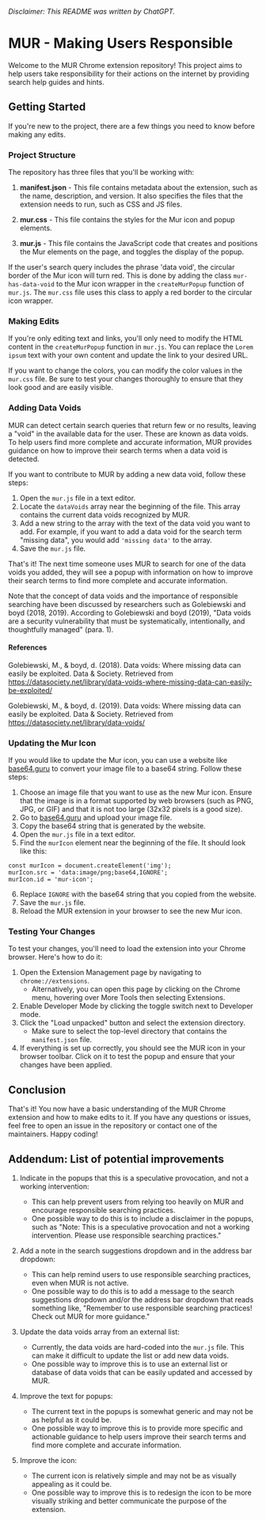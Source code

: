 _Disclaimer: This README was written by ChatGPT._

# MUR - Making Users Responsible

Welcome to the MUR Chrome extension repository! This project aims to help users take responsibility for their actions on the internet by providing search help guides and hints. 

## Getting Started

If you're new to the project, there are a few things you need to know before making any edits. 

### Project Structure

The repository has three files that you'll be working with:

1. **manifest.json** - This file contains metadata about the extension, such as the name, description, and version. It also specifies the files that the extension needs to run, such as CSS and JS files.

2. **mur.css** - This file contains the styles for the Mur icon and popup elements.

3. **mur.js** - This file contains the JavaScript code that creates and positions the Mur elements on the page, and toggles the display of the popup.

If the user's search query includes the phrase 'data void', the circular border of the Mur icon will turn red. This is done by adding the class `mur-has-data-void` to the Mur icon wrapper in the `createMurPopup` function of `mur.js`. The `mur.css` file uses this class to apply a red border to the circular icon wrapper.

### Making Edits

If you're only editing text and links, you'll only need to modify the HTML content in the `createMurPopup` function in `mur.js`. You can replace the `Lorem ipsum` text with your own content and update the link to your desired URL.

If you want to change the colors, you can modify the color values in the `mur.css` file. Be sure to test your changes thoroughly to ensure that they look good and are easily visible.

### Adding Data Voids

MUR can detect certain search queries that return few or no results, leaving a "void" in the available data for the user. These are known as data voids. To help users find more complete and accurate information, MUR provides guidance on how to improve their search terms when a data void is detected.

If you want to contribute to MUR by adding a new data void, follow these steps:

1. Open the `mur.js` file in a text editor.
2. Locate the `dataVoids` array near the beginning of the file. This array contains the current data voids recognized by MUR.
3. Add a new string to the array with the text of the data void you want to add. For example, if you want to add a data void for the search term "missing data", you would add `'missing data'` to the array.
4. Save the `mur.js` file.

That's it! The next time someone uses MUR to search for one of the data voids you added, they will see a popup with information on how to improve their search terms to find more complete and accurate information.

Note that the concept of data voids and the importance of responsible searching have been discussed by researchers such as Golebiewski and boyd (2018, 2019). According to Golebiewski and boyd (2019), "Data voids are a security vulnerability that must be systematically, intentionally, and thoughtfully managed" (para. 1).

#### References

Golebiewski, M., & boyd, d. (2018). Data voids: Where missing data can easily be exploited. Data & Society. Retrieved from https://datasociety.net/library/data-voids-where-missing-data-can-easily-be-exploited/

Golebiewski, M., & boyd, d. (2019). Data voids: Where missing data can easily be exploited. Data & Society. Retrieved from https://datasociety.net/library/data-voids/


### Updating the Mur Icon

If you would like to update the Mur icon, you can use a website like [base64.guru](https://base64.guru/converter/encode/image) to convert your image file to a base64 string. Follow these steps:

1. Choose an image file that you want to use as the new Mur icon. Ensure that the image is in a format supported by web browsers (such as PNG, JPG, or GIF) and that it is not too large (32x32 pixels is a good size).
2. Go to [base64.guru](https://base64.guru/converter/encode/image) and upload your image file.
3. Copy the base64 string that is generated by the website.
4. Open the `mur.js` file in a text editor.
5. Find the `murIcon` element near the beginning of the file. It should look like this:

```
const murIcon = document.createElement('img');
murIcon.src = 'data:image/png;base64,IGNORE';
murIcon.id = 'mur-icon';
```

6. Replace `IGNORE` with the base64 string that you copied from the website.
7. Save the `mur.js` file.
8. Reload the MUR extension in your browser to see the new Mur icon.


### Testing Your Changes

To test your changes, you'll need to load the extension into your Chrome browser. Here's how to do it:

1. Open the Extension Management page by navigating to `chrome://extensions`.
   - Alternatively, you can open this page by clicking on the Chrome menu, hovering over More Tools then selecting Extensions.
2. Enable Developer Mode by clicking the toggle switch next to Developer mode.
3. Click the "Load unpacked" button and select the extension directory.
   - Make sure to select the top-level directory that contains the `manifest.json` file.
4. If everything is set up correctly, you should see the MUR icon in your browser toolbar. Click on it to test the popup and ensure that your changes have been applied.

## Conclusion

That's it! You now have a basic understanding of the MUR Chrome extension and how to make edits to it. If you have any questions or issues, feel free to open an issue in the repository or contact one of the maintainers. Happy coding!

## Addendum: List of potential improvements

1. Indicate in the popups that this is a speculative provocation, and not a working intervention:
    - This can help prevent users from relying too heavily on MUR and encourage responsible searching practices.
    - One possible way to do this is to include a disclaimer in the popups, such as "Note: This is a speculative provocation and not a working intervention. Please use responsible searching practices."

2. Add a note in the search suggestions dropdown and in the address bar dropdown:
    - This can help remind users to use responsible searching practices, even when MUR is not active.
    - One possible way to do this is to add a message to the search suggestions dropdown and/or the address bar dropdown that reads something like, "Remember to use responsible searching practices! Check out MUR for more guidance."

3. Update the data voids array from an external list:
    - Currently, the data voids are hard-coded into the `mur.js` file. This can make it difficult to update the list or add new data voids.
    - One possible way to improve this is to use an external list or database of data voids that can be easily updated and accessed by MUR.

4. Improve the text for popups:
    - The current text in the popups is somewhat generic and may not be as helpful as it could be.
    - One possible way to improve this is to provide more specific and actionable guidance to help users improve their search terms and find more complete and accurate information.

5. Improve the icon:
    - The current icon is relatively simple and may not be as visually appealing as it could be.
    - One possible way to improve this is to redesign the icon to be more visually striking and better communicate the purpose of the extension.
